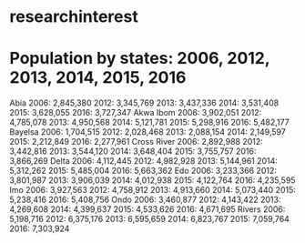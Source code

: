 # researchinterest

# Population by states: 2006, 2012, 2013, 2014, 2015, 2016
Abia 2006: 2,845,380
     2012: 3,345,769
     2013: 3,437,336
     2014: 3,531,408
     2015: 3,628,055
     2016: 3,727,347
Akwa Ibom 2006: 3,902,051
          2012: 4,785,078
          2013: 4,950,568
          2014: 5,121,781
          2015: 5,298,916
          2016: 5,482,177
Bayelsa 2006: 1,704,515
        2012: 2,028,468
        2013: 2,088,154
        2014: 2,149,597
        2015: 2,212,849
        2016: 2,277,961
Cross River 2006: 2,892,988
            2012: 3,442,816
            2013: 3,544,120
            2014: 3,648,404
            2015: 3,755,757
            2016: 3,866,269
Delta 2006: 4,112,445
      2012: 4,982,928
      2013: 5,144,961
      2014: 5,312,262
      2015: 5,485,004
      2016: 5,663,362
Edo 2006: 3,233,366
    2012: 3,801,987
    2013: 3,906,039
    2014: 4,012,938
    2015: 4,122,764
    2016: 4,235,595
Imo 2006: 3,927,563
    2012: 4,758,912
    2013: 4,913,660
    2014: 5,073,440
    2015: 5,238,416
    2016: 5,408,756
Ondo 2006: 3,460,877
     2012: 4,143,422
     2013: 4,269,608
     2014: 4,399,637
     2015: 4,533,626
     2016: 4,671,695
Rivers 2006: 5,198,716
       2012: 6,375,176
       2013: 6,595,659
       2014: 6,823,767
       2015: 7,059,764
       2016: 7,303,924
